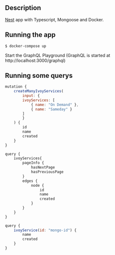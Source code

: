 ## Description

[Nest](https://github.com/nestjs/nest) app with Typescript, Mongoose and Docker.

## Running the app

```bash
$ docker-compose up
```

Start the GraphQL Playground (GraphQL is started at http://localhost:3000/graphql)

## Running some querys

```js
mutation {
    createManyIvoyServices(
        input: {
        ivoyServices: [
            { name: "On Demand" },
            { name: "Sameday" }
        ]
        }
    ) {
        id
        name
        created
    }
}
```

```js
query {
    ivoyServices{
        pageInfo {
            hasNextPage
            hasPreviousPage
        }
        edges {
            node {
                id
                name
                created
            }
        }
    }
}
```

```js
query {
    ivoyService(id: "mongo-id") {
        name
        created
    }
}
```
